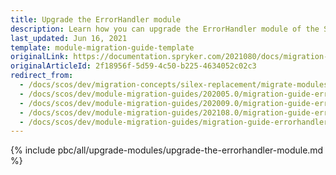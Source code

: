 ```yaml
---
title: Upgrade the ErrorHandler module
description: Learn how you can upgrade the ErrorHandler module of the Silex Migration within your Spryker based projects.
last_updated: Jun 16, 2021
template: module-migration-guide-template
originalLink: https://documentation.spryker.com/2021080/docs/migration-guide-errorhandler
originalArticleId: 2f18956f-5d59-4c50-b225-4634052c02c3
redirect_from:
  - /docs/scos/dev/migration-concepts/silex-replacement/migrate-modules/migrate-the-errorhandler-module.html
  - /docs/scos/dev/module-migration-guides/202005.0/migration-guide-errorhandler.html
  - /docs/scos/dev/module-migration-guides/202009.0/migration-guide-errorhandler.html
  - /docs/scos/dev/module-migration-guides/202108.0/migration-guide-errorhandler.html
  - /docs/scos/dev/module-migration-guides/migration-guide-errorhandler.html
---
```


{% include pbc/all/upgrade-modules/upgrade-the-errorhandler-module.md %} <!-- To edit, see /_includes/pbc/all/upgrade-modules/upgrade-the-errorhandler-module.md -->
